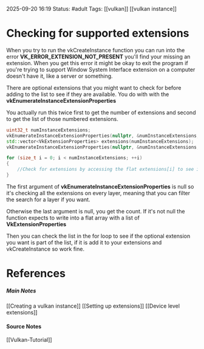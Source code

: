 2025-09-20 16:19
Status: #adult 
Tags: [[vulkan]] [[vulkan instance]]
# Checking for supported extensions

When you try to run the vkCreateInstance function you can run into the error **VK_ERROR_EXTENSION_NOT_PRESENT** you'll find your missing an extension. When you get this error it might be okay to exit the program if you're trying to support Window System Interface extension on a computer doesn't have it, like a server or something.

There are optional extensions that you might want to check for before adding to the list to see if they are available. You do with with the **vkEnumerateInstanceExtensionProperties**

You actually run this twice first to get the number of extensions and second to get the list of those numbered extensions.

```c++
uint32_t numInstanceExtensions;
vkEnumerateInstanceExtensionProperties(nullptr, &numInstanceExtensions, nullptr);
std::vector<VkExtensionProperties> extensions(numInstanceExtensions); 
vkEnumerateInstanceExtensionProperties(nullptr, &numInstanceExtensions, extensionsDebug);

for (size_t i = 0; i < numInstanceExtensions; ++i)
{
	//Check for extensions by accessing the flat extensions[i] to see if you're thing is supported
}
```

The first argument of **vkEnumerateInstanceExtensionProperties** is null so it's checking all the extensions on every layer, meaning that you can filter the search for a layer if you want.

Otherwise the last argument is null, you get the count. If it's not null the function expects to write into a flat array with a list of **VkExtensionProperties**

Then you can check the list in the for loop to see if the optional extension you want is part of the list, if it is add it to your extensions and vkCreateInstance so work fine.
# References
##### Main Notes
[[Creating a vulkan instance]]
[[Setting up extensions]]
[[Device level extensions]]
#### Source Notes
[[Vulkan-Tutorial]]
